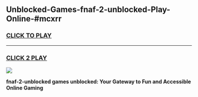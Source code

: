 
## Unblocked-Games-fnaf-2-unblocked-Play-Online-#mcxrr
<h3>
<a href="https://premium.freeplayer.one?title=fnaf-2-unblocked&ref=27F">CLICK TO PLAY</a></h3>
<hr>

<h3>
<a href="https://premium.freeplayer.one?title=fnaf-2-unblocked&ref=27F">CLICK 2 PLAY</a>
  
</h3>

<a href="https://premium.freeplayer.one?title=fnaf-2-unblocked&ref=27F"><img src="https://clearcache.store/games.png"></a>


**fnaf-2-unblocked games unblocked: Your Gateway to Fun and Accessible Online Gaming**
